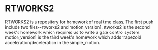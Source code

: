 # RTWORKS2
RTWORKS2 is a repository for homework of real time class.
The first push include two files--rtworks2 and motion_version1.
rtworks2 is the second week's homework which requires us to write a gate control system.
motion_version1 is the third week's homework which adds trapezoid acceleration/deceleration in the simple_motion.
